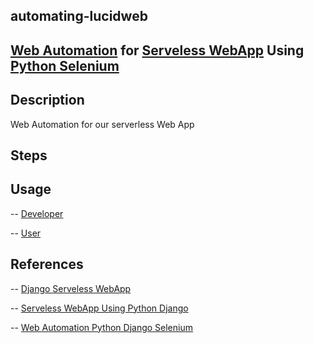 ## automating-lucidweb

## [Web Automation](#addlink) for [Serveless WebApp](#addlink) Using [Python Selenium](#addlink)

## Description
Web Automation for our serverless Web App

## Steps


## Usage
 -- [Developer](#addlink)
 
 -- [User](#addlink)
 

## References
 -- [Django Serveless WebApp](#addlink)

 -- [Serveless WebApp Using Python Django](#addlink)

 -- [Web Automation Python Django Selenium](#WebAutomation)
